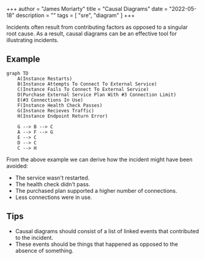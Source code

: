 +++
author = "James Moriarty"
title = "Causal Diagrams"
date = "2022-05-18"
description = ""
tags = [
  "sre",
  "diagram"
]
+++

Incidents often result from contributing factors as opposed to a singular root cause. As a result, causal diagrams can be an effective tool for illustrating incidents.

## Example

```mermaid
graph TD
    A(Instance Restarts)
    B(Instance Attempts To Connect To External Service)
    C(Instance Fails To Connect To External Service)
    D(Purchase External Service Plan With #3 Connection Limit)
    E(#3 Connections In Use)
    F(Instance Health Check Passes)
    G(Instance Recieves Traffic)
    H(Instance Endpoint Return Error)
   
    G --> B --> C
    A --> F --> G
    E --> C
    D --> C
    C --> H
```

From the above example we can derive how the incident might have been avoided:

* The service wasn't restarted.
* The health check didn't pass.
* The purchased plan supported a higher number of connections.
* Less connections were in use.


## Tips

* Causal diagrams should consist of a list of linked events that contributed to the incident.
* These events should be things that happened as opposed to the absence of something.
